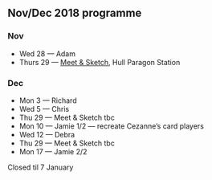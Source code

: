 ## Nov/Dec 2018 programme

### Nov

* Wed 28 — Adam
* Thurs 29 — <a href="/meet-and-sketch/">Meet & Sketch</a>, Hull Paragon Station

### Dec

* Mon 3 — Richard 
* Wed 5 — Chris
* Thu 29 — Meet & Sketch tbc
* Mon 10 — Jamie 1/2 — recreate Cezanne’s card players
* Wed 12 — Debra 
* Thu 29 — Meet & Sketch tbc
* Mon 17 — Jamie 2/2
 
Closed til 7 January